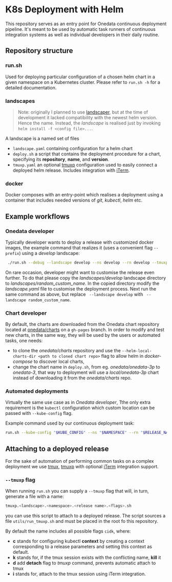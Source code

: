 # K8s Deployment with Helm
This repository serves as an entry point for Onedata continuous deployment pipeline. It's meant to be used by automatic task runners of continuous integration systems as well as individual developers in their daily routine.

## Repository structure
### run.sh
Used for deploying particular configuration of a chosen helm chart in a given namespace on a Kubernetes cluster. Please refer to `run.sh -h` for a detailed documentation.

### landscapes

> Note: originally I planned to use [landscaper](https://github.com/Eneco/landscaper), but at the time of development it lacked compatibility with the newest helm version. Hence the name. Instead, the *landscape* is realised just by invoking `helm install -f <config file>...`.

A landscape is a named set of files
- `landscape.yaml` containing configuration for a helm chart
- `deploy.sh` a script that contains the deployment procedure for a chart, specifying its **repository**, **name**, and **version**.
- `tmuxp.yaml` an optional [tmuxp](https://github.com/tony/tmuxp/) configuration used to easily connect a deployed helm release. Includes integration with [iTerm](https://www.iterm2.com/).

### docker

Docker composes with an entry-point which realises a deployment using a container that includes needed versions of *git*, *kubectl*, *helm* etc.

## Example workflows

### Onedata developer

Typically developer wants to deploy a release with customized docker images, the example command that realizes it (uses a convenient flag `--prefix`) using a *develop* landscape:
~~~bash
 ./run.sh --debug --landscape develop --ns develop --rn develop --tmuxp  --prefix docker.onedata.org/ --op oneprovider:ID-795e3f2827 --oc oneclient:ID-f5cd39a89c --oz onezone:ID-df63ec7ae2 --cli rest-cli:ID-07f1c50d9e
~~~

On rare occasion, developer might want to customise the release even further. To do that please copy the *landscapes/develop* landscape directory to *landscapes/random_custom_name*. In the copied directory modify the *landscape.yaml* file to customise the deployment process. Next run the same command as above, but replace ` --landscape develop` with ` --landscape random_custom_name`. 

### Chart developer

By default, the charts are downloaded from the Onedata chart repository located at [onedata/charts](https://github.com/onedata/charts) on a `gh-pages` branch. In order to modify and test new charts, in the same way, they will be used by the users or automated tasks, one needs:

- to clone the *onedata/charts* repository and use the `--helm-local-charts-dir <path to cloned chart repo>` flag to allow helm in *docker-compose* to discover local charts,
- change the chart name in `deploy.sh`, from eg. *onedata/onedata-3p* to *onedata-3*, that way to deployment will use a *local/onedata-3p* chart instead of downloading it from the *onedata/charts* repo.

### Automated deployments

Virtually the same use case as in *Onedata developer*, Tthe only extra requirement is the `kubectl` configuration which custom location can be passed with `--kube-config` flag.

Example command used by our continuous deployment task:
~~~bash
run.sh --kube-config "$KUBE_CONFIG" --ns "$NAMESPACE" --rn "$RELEASE_NAME" --op "$OP_IMAGE" --oc "$OC_IMAGE" --oz "$OZ_IMAGE" --cli "$CLI_IMAGE" --landscape develop --debug
~~~

## Attaching to a deployed release
For the sake of automation of performing common tasks on a complex deployment we use [tmux](https://github.com/tmux/tmux/wiki), [tmuxp](https://github.com/tony/tmuxp/) with optional [iTerm](https://www.iterm2.com/) integration support.

### `--tmuxp` flag
When running `run.sh` you can supply a `--tmuxp` flag that will, in turn, generate a file with a name:

~~~bash
tmuxp.<landscape>.<namespace>.<release name>.<flags>.sh
~~~
you can use this script to attach to a deployed release. The script sources a file `utils/run_tmuxp.sh` and must be placed in the root fo this repository.

By default the name includes all possible flags `cidk`, where:

- **c** stands for configuring kubectl **context** by creating a context corresponding to a release parameters and setting this context as default.
- **k** stands for, if the tmux session exists with the conflicting name, **kill** it
- **d** add **detach** flag to *tmuxp* command, prevents automatic attach to tmux
- **i** stands for, attach to the tmux session using iTerm integration.